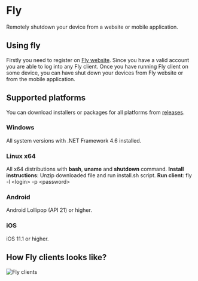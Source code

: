 # Fly
Remotely shutdown your device from a website or mobile application.

## Using fly
Firstly you need to register on [Fly website](https://fly.starekit.cz/). Since you have a valid account you are able to log into any Fly client. Once you have running Fly client on some device, you can have shut down your devices from Fly website or from the mobile application.

## Supported platforms
You can download installers or packages for all platforms from [releases](https://github.com/starek4/fly/releases/latest).

### Windows
All system versions with .NET Framework 4.6 installed.

### Linux x64
All x64 distributions with **bash**, **uname** and **shutdown** command.
**Install instructions**: Unzip downloaded file and run install.sh script.
**Run client**: fly -l \<login\> -p \<password\>

### Android
Android Lollipop (API 21) or higher.

### iOS
iOS 11.1 or higher.

## How Fly clients looks like?
![Fly clients](https://starekit.cz/git/fly.jpg)
